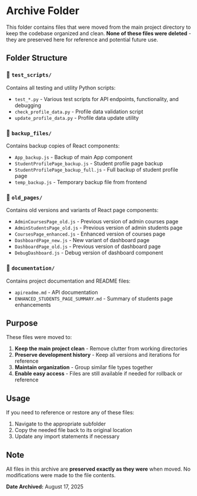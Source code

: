 # Archive Folder

This folder contains files that were moved from the main project directory to keep the codebase organized and clean. **None of these files were deleted** - they are preserved here for reference and potential future use.

## Folder Structure

### 📁 `test_scripts/`

Contains all testing and utility Python scripts:

- `test_*.py` - Various test scripts for API endpoints, functionality, and debugging
- `check_profile_data.py` - Profile data validation script
- `update_profile_data.py` - Profile data update utility

### 📁 `backup_files/`

Contains backup copies of React components:

- `App_backup.js` - Backup of main App component
- `StudentProfilePage_backup.js` - Student profile page backup
- `StudentProfilePage_backup_full.js` - Full backup of student profile page
- `temp_backup.js` - Temporary backup file from frontend

### 📁 `old_pages/`

Contains old versions and variants of React page components:

- `AdminCoursesPage_old.js` - Previous version of admin courses page
- `AdminStudentsPage_old.js` - Previous version of admin students page
- `CoursesPage_enhanced.js` - Enhanced version of courses page
- `DashboardPage_new.js` - New variant of dashboard page
- `DashboardPage_old.js` - Previous version of dashboard page
- `DebugDashboard.js` - Debug version of dashboard component

### 📁 `documentation/`

Contains project documentation and README files:

- `apireadme.md` - API documentation
- `ENHANCED_STUDENTS_PAGE_SUMMARY.md` - Summary of students page enhancements

## Purpose

These files were moved to:

1. **Keep the main project clean** - Remove clutter from working directories
2. **Preserve development history** - Keep all versions and iterations for reference
3. **Maintain organization** - Group similar file types together
4. **Enable easy access** - Files are still available if needed for rollback or reference

## Usage

If you need to reference or restore any of these files:

1. Navigate to the appropriate subfolder
2. Copy the needed file back to its original location
3. Update any import statements if necessary

## Note

All files in this archive are **preserved exactly as they were** when moved. No modifications were made to the file contents.

**Date Archived:** August 17, 2025

